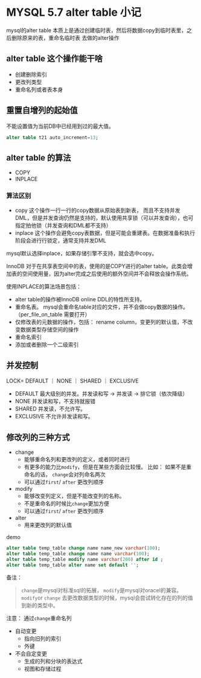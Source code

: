 # MYSQL 5.7 alter table 小记

mysql的alter table 本质上是通过创建临时表，然后将数据copy到临时表里，之后删除原来的表，重命名临时表 去做的alter操作

## alter table 这个操作能干啥

* 创建删除索引
* 更改列类型
* 重命名列或者表本身

## 重置自增列的起始值

不能设置值为当前DB中已经用到过的最大值。  

```sql
alter table t21 auto_increment=13;
```

## alter table 的算法

* COPY
* INPLACE

### 算法区别

* copy 这个操作一行一行的copy数据从原始表到新表， 而且不支持并发DML，但是并发查询仍然是支持的，默认使用共享锁（可以并发查询），也可指定拍他锁（并发查询和DML都不支持）
* inplace 这个操作会避免copy表数据，但是可能会重建表。在数据准备和执行阶段会进行行锁定，通常支持并发DML

mysql默认选择inplace，如果存储引擎不支持，就会选中copy。

InnoDB 对于在共享表空间中的表，使用的是COPY进行的alter table。此类会增加表的空间使用量，因为alter完成之后使用的额外空间并不会释放会操作系统。

使用INPLACE的算法场景包括：

* alter table的操作被InnoDB online DDL的特性所支持。
* 重命名表。 mysql会重命名table对应的文件，并不会做copy数据的操作。（per_file_on_table 需要打开）
* 仅修改表的元数据的操作，包括： rename column，变更列的默认值，不改变数据类型存储空间的操作
* 重命名索引
* 添加或者删除一个二级索引

## 并发控制

LOCK= DEFAULT ｜ NONE ｜ SHARED ｜ EXCLUSIVE

* DEFAULT 最大级别的并发。并发读和写 -> 并发读  -> 排它锁（依次降级）
* NONE 并发读和写，不支持就报错
* SHARED 并发读，不允许写。
* EXCLUSIVE 不允许并发读和写。

## 修改列的三种方式

* change 
  * 能够重命名列和更改列的定义，或者同时进行
  * 有更多的能力比`modify`，但是在某些方面会比较慢。 比如： 如果不是重命名的话， `change`会对列命名两次
  * 可以通过`first`/ `after`  更改列顺序
* modify
  * 能够改变列定义，但是不能改变列的名称。
  * 不是重命名的时候比`change`更加方便
  * 可以通过`first`/ `after`  更改列顺序
* alter
  * 用来更改列的默认值

demo

```sql
alter table temp_table change name name_new varchar(100);
alter table temp_table change name name varchar(100);
alter table temp_table modify name varchar(200) after id ;
alter table temp_table alter name set default '';
```

备注：
> `change`是mysql对标准sql的拓展， `modify`是mysql对oracel的兼容。
> `modify`or `change` 去更改数据类型的时候，mysql会尝试转化存在的列的值到新的类型中。

注意： 通过`change`重命名列

* 自动变更
  * 指向旧列的索引
  * 外键
* 不会自定变更
  * 生成的列和分块的表达式
  * 视图和存储过程